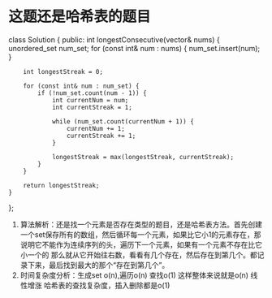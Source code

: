 # 这题还是哈希表的题目
class Solution {
public:
    int longestConsecutive(vector<int>& nums) {
        unordered_set<int> num_set;
        for (const int& num : nums) {
            num_set.insert(num);
        }

        int longestStreak = 0;

        for (const int& num : num_set) {
            if (!num_set.count(num - 1)) {
                int currentNum = num;
                int currentStreak = 1;

                while (num_set.count(currentNum + 1)) {
                    currentNum += 1;
                    currentStreak += 1;
                }

                longestStreak = max(longestStreak, currentStreak);
            }
        }

        return longestStreak;           
    }
};

1. 算法解析：还是找一个元素是否存在类型的题目，还是哈希表方法。首先创建一个set保存所有的数组，然后循环每一个元素，如果比它小1的元素存在，那说明它不能作为连续序列的头，遍历下一个元素，如果有一个元素不存在比它小一个的
   那么就从它开始往右数，看看有几个存在，然后存在到第几个。都记录下来，最后找到最大的那个“存在到第几个”。
2. 时间复杂度分析：生成set o(n),遍历o(n) 查找o(1) 这样整体来说就是o(n) 线性增涨 哈希表的查找复杂度，插入删除都是o(1)
